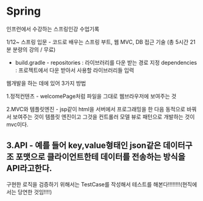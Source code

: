 # Spring
인프런에서 수강하는 스프링인강 수업기록

1/12~
스프링 입문 - 코드로 배우는 스프링 부트, 웹 MVC, DB 접근 기술 (총 5시간 21분 분량의 강의 / 무료)

 - build.gradle - 
repositories : 라이브러리를 다운 받는 경로 지정
dependencies : 프로젝트에서 다운 받아서 사용할 라이브러리들 입력

웹개발을 하는 데에 있어 3가지 방법

1.정적컨텐츠 - welcomePage처럼 파일을 그대로 웹브라우저에 보여주는 것

2.MVC와 템플릿엔진 - jsp같이 html을 서버에서 프로그래밍을 한 다음 동적으로 바꿔서 보여주는 것이 템플릿 엔진이고 그것을 컨트롤러 모델 뷰로 패턴으로 개발하는 것이 mvc이다.

3.API - 예를 들어 key,value형태인 json같은 데이터구조 포맷으로 클라이언트한테 데이터를 전송하는 방식을 API라고한다.
----------------------------------------------------------------------------------------------------------------------------

구현한 로직을 검증하기 위해서는 TestCase를 작성해서 테스트를 해본다!!!!!!!!(현직에서는 당연한 것임!!!!)
